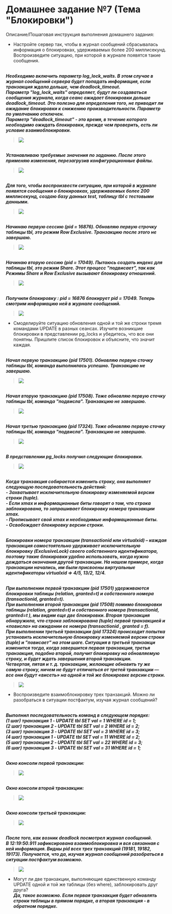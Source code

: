 # Домашнее задание №7 (Тема "Блокировки")

Описание/Пошаговая инструкция выполнения домашнего задания:

* Настройте сервер так, чтобы в журнал сообщений сбрасывалась информация о блокировках, удерживаемых более 200 миллисекунд. Воспроизведите ситуацию, при которой в журнале появятся такие сообщения.
  
<br>__*Необходимо включить параметр log_lock_waits. В этом случае в журнал сообщений сервера будет попадать информация, если транзакция ждала дольше, чем deadlock_timeout.*__
<br>__*Параметр "log_lock_waits" определяет, будут ли создаваться сообщения журнала, когда сеанс ожидает блокировки дольше deadlock_timeout. Это полезно для определения того, не приводит ли ожидание блокировки к снижению производительности. Параметр по умолчанию отключен.*__
<br>__*Параметр "deadlock_timeout" - это время, в течение которого необходимо ожидать блокировки, прежде чем проверить, есть ли условие взаимоблокировки.*__
<br>
> <img src="pic/1_1.JPG" align="center" />
<br>__*Устанавливаю требуемые значения по заданию. После этого применяю изменения, перезагрузив конфигурационные файлы.*__
> <img src="pic/1_2.JPG" align="center" />
<br>__*Для того, чтобы воспроизвести ситуацию, при которой в журнале появятся сообщения о блокировках, удерживаемых более 200 миллисекунд,
cоздаю базу данных test, таблицу tbl с тестовыми данными.*__
> <img src="pic/1_2_1.JPG" align="center" />
<br>__*Начинаю первую сессию (pid = 16876). Обновляю первую строчку таблицы tbl, это режим Row Exclusive. Транзакцию после этого не завершаю.*__ 
> <img src="pic/1_3.JPG" align="center" />
<br>__*Начинаю вторую сессию (pid = 17049). Пытаюсь создать индекс для таблицы tbl, это режим Share. Этот процесс "подвисает", так как Режимы Share и Row Exclusive вызывают блокировку отношений.*__ 
> <img src="pic/1_4.JPG" align="center" />
<br>__*Получили блокировку : pid = 16876  блокирует pid = 17049. Теперь смотрим информацию  ней в журнале сообщений.*__
> <img src="pic/1_5.JPG" align="center" />	
* Смоделируйте ситуацию обновления одной и той же строки тремя командами UPDATE в разных сеансах. Изучите возникшие блокировки в представлении pg_locks и убедитесь, что все они понятны. Пришлите список блокировок и объясните, что значит каждая.

<br>__*Начал первую транзакцию (pid 17501).  Обновляю первую сточку таблицы tbl, команда выполнилась успешно. Транзакцию не завершаю.*__ 
> <img src="pic/2_1.JPG" align="center" />
<br>__*Начал вторую транзакцию (pid 17508). Тоже обновляю первую сточку таблицы tbl, команда "подвисла". Транзакцию не завершаю.*__
> <img src="pic/2_2.JPG" align="center" />
<br>__*Начал третью транзакцию (pid 17324). Тоже обновляю первую сточку таблицы tbl, команда "подвисла". Транзакцию не завершаю.*__
> <img src="pic/2_3.JPG" align="center" />
<br>__*В представлении pg_locks получил следующие блокировки.*__
> <img src="pic/2_4.JPG" align="center" />

<br>__*Когда транзакция собирается изменить строку, она выполняет следующую последовательность действий:*__
<br>__*- Захватывает исключительную блокировку изменяемой версии строки (tuple).*__
<br>__*- Если xmax и информационные биты говорят о том, что строка заблокирована, то запрашивает блокировку номера транзакции xmax.*__
<br>__*- Прописывает свой xmax и необходимые информационные биты.*__
<br>__*- Освобождает блокировку версии строки.*__

<br>__*Блокировки номера транзакции (transactionid или virtualxid) – каждая транзакция самостоятельно удерживает исключительную блокировку (ExclusiveLock) своего собственного идентификатора, поэтому такие блокировки удобно использовать, когда нужно дождаться окончания другой транзакции. На нашем примере, когда транзакции начались, им были присвоены виртуальные идентификаторы virtualxid => 4/5, 13/2, 12/4.*__

<br>__*При выполнении первой транзакции (pid 17501) удерживаются блокировки таблицы (relation, granted=t) и собственного номера (transactionid, granted=t).*__ 
<br>__*При выполнении второй транзакции (pid 17508) помимо блокировки таблицы (relation, granted=t) и собственного номера (transactionid, granted=t ), мы видим еще две блокировки. Вторая транзакция обнаружила, что строка заблокирована (tuple) первой транзакцией и «повисла» на ожидании ее номера (transactionid , granted = f).*__
<br>__*При выполнении третьей транзакции (pid 17324) происходит попытка установить исключительную блокировку изменяемой версии строки (tuple) и "повисает" на этом шаге. Ситуация в третьей транзакци изменится тогда, когда завершится первая транзакция, третья транзакция, подобно второй, получит блокировку на обновляемую строку, и будет ждать завершения второй транзакции.*__
<br>__*Четвертая, пятая и т. д. транзакции, желающие обновить ту же самую строку, ничем не будут отличаться от третей транзакции  — все они будут «висеть» на одной и той же блокировке версии строки.*__ 
> <img src="pic/2_5.JPG" align="center" />

* Воспроизведите взаимоблокировку трех транзакций. Можно ли разобраться в ситуации постфактум, изучая журнал сообщений?
  
<br>__*Выполнил последовательность команд в следующем порядке:*__
<br>__*(1 шаг) транзакция 1 - UPDATE tbl SET val = 1 WHERE id = 1;*__
<br>__*(2 шаг) транзакция 2 - UPDATE tbl SET val = 2 WHERE id = 2;*__
<br>__*(3 шаг) транзакция 3 - UPDATE tbl SET val = 3 WHERE id = 3;*__
<br>__*(4 шаг) транзакция 1 - UPDATE tbl SET val = 11 WHERE id = 2;*__
<br>__*(5 шаг) транзакция 2 - UPDATE tbl SET val = 22 WHERE id = 3;*__
<br>__*(6 шаг) транзакция 3 - UPDATE tbl SET val = 31 WHERE id = 1;*__

<br>__*Окно консоли первой транзакции:*__
> <img src="pic/3_1.JPG" align="center" />
<br>__*Окно консоли второй транзакции:*__
> <img src="pic/3_2.JPG" align="center" />
<br>__*Окно консоли третьей транзакции:*__
> <img src="pic/3_3.JPG" align="center" />

<br>__*После того, как возник deadlock посмотрел журнал сообщений.*__
<br>__*В 12:19:50.911 зафиксирована взаимоблокировка и вся связанная с ней информация. Видны pid всех трех транзакций (19181, 19182, 19173). Получается, что да, изучая журнал сообщений разобраться в ситуации постфактум возможно.*__
> <img src="pic/3_4.JPG" align="center" />

* Могут ли две транзакции, выполняющие единственную команду UPDATE одной и той же таблицы (без where), заблокировать друг друга?
<br>__*Да, такое возможно. Если первая транзакция будет обновлять строки таблицы в прямом порядке, а вторая транзакция - в обратном порядке.*__ 


